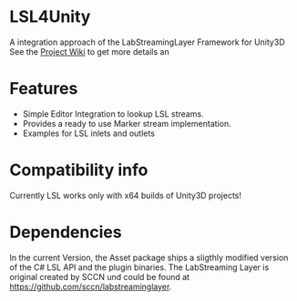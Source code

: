 # LSL4Unity
A integration approach of the LabStreamingLayer Framework for Unity3D
See the [Project Wiki](https://github.com/xfleckx/LSL4Unity/wiki) to get more details an
# Features
* Simple Editor Integration to lookup LSL streams. 
* Provides a ready to use Marker stream implementation.
* Examples for LSL inlets and outlets

# Compatibility info
Currently LSL works only with x64 builds of Unity3D projects!

# Dependencies
In the current Version, the Asset package ships a sligthly modified version of the C# LSL API and the plugin binaries.
The LabStreaming Layer is original created by SCCN und could be found at <https://github.com/sccn/labstreaminglayer>.

